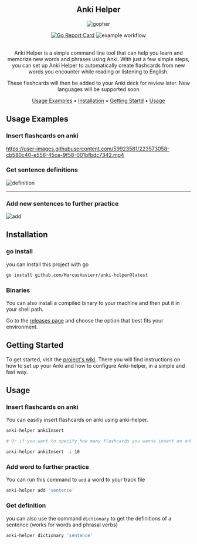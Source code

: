 <section align="center">

# Anki Helper
![gopher](https://user-images.githubusercontent.com/59923581/223569450-e039400f-4ede-4171-8e6e-ee4252cfb15b.gif)

[![Go Report Card](https://goreportcard.com/badge/github.com/MarcusXavierr/anki-helper)](https://goreportcard.com/report/github.com/MarcusXavierr/anki-helper)
![example workflow](https://github.com/MarcusXavierr/anki-helper/actions/workflows/go.yml/badge.svg)

<br/>
Anki Helper is a simple command line tool that can help you learn and memorize new words and phrases using Anki.
With just a few simple steps, you can set up Anki Helper to automatically create flashcards from new words you encounter while reading or listening to English. 

These flashcards will then be added to your Anki deck for review later. New languages will be supported soon

[Usage Examples](#usage-examples) •
[Installation](#installation) •
[Getting Startd](#getting-started) •
[Usage](#usage)

</section>

## Usage Examples

### Insert flashcards on anki

https://user-images.githubusercontent.com/59923581/223573058-cb580c40-e556-45ce-9f58-001bfbdc7342.mp4

### Get sentence definitions

![definition](https://user-images.githubusercontent.com/59923581/220511647-44ac85d3-a1cc-4eef-ae78-114f41dc45b8.gif)
<hr>

### Add new sentences to further practice

![add](https://user-images.githubusercontent.com/59923581/220512928-f4a311f8-256c-4af0-8e98-279b7775fb88.gif)

## Installation

### go install
you can install this project with go
```bash
go install github.com/MarcusXavierr/anki-helper@latest
```
### Binaries
You can also install a compiled binary to your machine and then put it in your shell path.

Go to the [releases page](https://github.com/MarcusXavierr/anki-helper/releases) and choose the option that best fits your environment.

## Getting Started
To get started, visit the [project's wiki](https://github.com/MarcusXavierr/anki-helper/wiki). There you will find instructions on how to set up your Anki and how to configure Anki-helper, in a simple and fast way.

## Usage

### Insert flashcards on anki
You can easilly insert flashcards on anki using anki-helper.
```bash
anki-helper ankiInsert

# Or if you want to specify how many flashcards you wanna insert on anki, use the -i flag

anki-helper ankiInsert -i 10
```

### Add word to further practice
You can run this command to `add` a word to your track file

```bash
anki-helper add 'sentence'
```
### Get definition
you can also use the command `dictionary` to get the definitions of a sentence (works for words and phrasal verbs)

```bash
anki-helper dictionary 'sentence'
```
